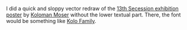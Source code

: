 I did a quick and sloppy vector redraw of the
[13th Secession exhibition poster](http://hogd.pbworks.com/w/page/18698635/Koloman%20Moser%20poster%20for%20the%2013th%20Vienna%20Secession%20exhibition)
by [Koloman Moser](http://en.wikipedia.org/wiki/Koloman_Moser) without the lower textual
part. There, the font would be something like
[Kolo Family](http://www.linotype.com/410225/kolo-family.html).
